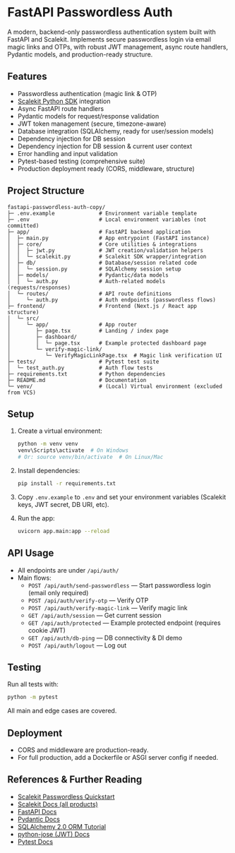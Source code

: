 # FastAPI Passwordless Auth

A modern, backend-only passwordless authentication system built with FastAPI and Scalekit. Implements secure passwordless login via email magic links and OTPs, with robust JWT management, async route handlers, Pydantic models, and production-ready structure.

## Features
- Passwordless authentication (magic link & OTP)
- [Scalekit Python SDK](https://docs.scalekit.com/) integration
- Async FastAPI route handlers
- Pydantic models for request/response validation
- JWT token management (secure, timezone-aware)
- Database integration (SQLAlchemy, ready for user/session models)
- Dependency injection for DB session
- Dependency injection for DB session & current user context
- Error handling and input validation
- Pytest-based testing (comprehensive suite)
- Production deployment ready (CORS, middleware, structure)

## Project Structure

```text
fastapi-passwordless-auth-copy/
├─ .env.example              # Environment variable template
├─ .env                      # Local environment variables (not committed)
├─ app/                      # FastAPI backend application
│  ├─ main.py                # App entrypoint (FastAPI instance)
│  ├─ core/                  # Core utilities & integrations
│  │  ├─ jwt.py              # JWT creation/validation helpers
│  │  └─ scalekit.py         # Scalekit SDK wrapper/integration
│  ├─ db/                    # Database/session related code
│  │  └─ session.py          # SQLAlchemy session setup
│  ├─ models/                # Pydantic/data models
│  │  └─ auth.py             # Auth-related models (requests/responses)
│  └─ routes/                # API route definitions
│     └─ auth.py             # Auth endpoints (passwordless flows)
├─ frontend/                 # Frontend (Next.js / React app structure)
│  └─ src/
│     └─ app/                # App router
│        ├─ page.tsx         # Landing / index page
│        ├─ dashboard/
│        │  └─ page.tsx      # Example protected dashboard page
│        └─ verify-magic-link/
│           └─ VerifyMagicLinkPage.tsx  # Magic link verification UI
├─ tests/                    # Pytest test suite
│  └─ test_auth.py           # Auth flow tests
├─ requirements.txt          # Python dependencies
├─ README.md                 # Documentation
└─ venv/                     # (Local) Virtual environment (excluded from VCS)
```

## Setup

1. Create a virtual environment:

   ```bash
   python -m venv venv
   venv\Scripts\activate  # On Windows
   # Or: source venv/bin/activate  # On Linux/Mac
   ```
2. Install dependencies:

   ```bash
   pip install -r requirements.txt
   ```
3. Copy `.env.example` to `.env` and set your environment variables (Scalekit keys, JWT secret, DB URI, etc).
4. Run the app:

   ```bash
   uvicorn app.main:app --reload
   ```

## API Usage

- All endpoints are under `/api/auth/`
- Main flows:
   - `POST /api/auth/send-passwordless` — Start passwordless login (email only required)
   - `POST /api/auth/verify-otp` — Verify OTP
   - `POST /api/auth/verify-magic-link` — Verify magic link
   - `GET /api/auth/session` — Get current session
   - `GET /api/auth/protected` — Example protected endpoint (requires cookie JWT)
   - `GET /api/auth/db-ping` — DB connectivity & DI demo
   - `POST /api/auth/logout` — Log out

## Testing

Run all tests with:

```bash
python -m pytest
```

All main and edge cases are covered.

## Deployment

- CORS and middleware are production-ready.
- For full production, add a Dockerfile or ASGI server config if needed.

## References & Further Reading

- [Scalekit Passwordless Quickstart](https://docs.scalekit.com/passwordless/quickstart/)
- [Scalekit Docs (all products)](https://docs.scalekit.com/)
- [FastAPI Docs](https://fastapi.tiangolo.com/)
- [Pydantic Docs](https://docs.pydantic.dev/)
- [SQLAlchemy 2.0 ORM Tutorial](https://docs.sqlalchemy.org/en/20/orm/quickstart.html)
- [python-jose (JWT) Docs](https://python-jose.readthedocs.io/)
- [Pytest Docs](https://docs.pytest.org/)
